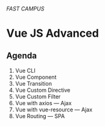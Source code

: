 ###### FAST CAMPUS

# Vue JS Advanced

## Agenda

1. Vue CLI
1. Vue Component
1. Vue Transition
1. Vue Custom Directive
1. Vue Custom Filter
1. Vue with axios — Ajax
1. Vue with vue-resource — Ajax
1. Vue Routing — SPA
